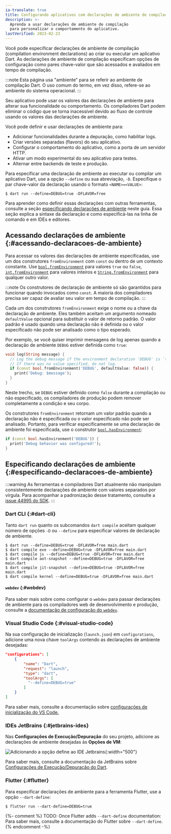 ```yaml
---
ia-translate: true
title: Configurando aplicativos com declarações de ambiente de compilação
description: >-
  Aprenda a usar declarações de ambiente de compilação 
  para personalizar o comportamento do aplicativo.
lastVerified: 2023-02-23
---
```


Você pode especificar declarações de ambiente de compilação (compilation environment declarations) ao criar ou executar um aplicativo Dart.  As declarações de ambiente de compilação especificam opções de configuração como pares chave-valor que são acessados e avaliados em tempo de compilação.

:::note
Esta página usa "ambiente" para se referir ao ambiente de compilação Dart. O uso comum do termo, em vez disso, refere-se ao ambiente do sistema operacional.
:::

Seu aplicativo pode usar os valores das declarações de ambiente para alterar sua funcionalidade ou comportamento. Os compiladores Dart podem eliminar o código que se torna inacessível devido ao fluxo de controle usando os valores das declarações de ambiente.

Você pode definir e usar declarações de ambiente para:

* Adicionar funcionalidades durante a depuração, como habilitar logs.
* Criar versões separadas (flavors) do seu aplicativo.
* Configurar o comportamento do aplicativo, como a porta de um servidor HTTP.
* Ativar um modo experimental do seu aplicativo para testes.
* Alternar entre backends de teste e produção.

Para especificar uma declaração de ambiente ao executar ou compilar um aplicativo Dart, use a opção `--define` ou sua abreviação, `-D`. Especifique o par chave-valor da declaração usando o formato `<NAME>=<VALUE>`:

```console
$ dart run --define=DEBUG=true -DFLAVOR=free
```

Para aprender como definir essas declarações com outras ferramentas, consulte a seção [especificando declarações de ambiente][] neste guia. Essa seção explica a sintaxe da declaração e como especificá-las na linha de comando e em IDEs e editores.

[`dart run`]: /tools/dart-run
[`dart compile`]: /tools/dart-compile
[especificando declarações de ambiente]: #especificando-declaracoes-de-ambiente

## Acessando declarações de ambiente {:#acessando-declaracoes-de-ambiente}

Para acessar os valores das declarações de ambiente especificadas, use um dos construtores `fromEnvironment` com `const` ou dentro de um contexto constante. Use [`bool.fromEnvironment`][bool-from] para valores `true` ou `false`, [`int.fromEnvironment`][int-from] para valores inteiros e [`String.fromEnvironment`][string-from] para qualquer outro valor.

:::note
Os construtores de declaração de ambiente só são garantidos para funcionar quando invocados como `const`. A maioria dos compiladores precisa ser capaz de avaliar seu valor em tempo de compilação.
:::

Cada um dos construtores `fromEnvironment` exige o nome ou a chave da declaração de ambiente. Eles também aceitam um argumento nomeado `defaultValue` opcional para substituir o valor de retorno padrão. O valor padrão é usado quando uma declaração não é definida ou o valor especificado não pode ser analisado como o tipo esperado.

Por exemplo, se você quiser imprimir mensagens de log apenas quando a declaração de ambiente `DEBUG` estiver definida como `true`:

<?code-excerpt "misc/lib/development/environment_declarations.dart (debug-log)"?>
```dart
void log(String message) {
  // Log the debug message if the environment declaration 'DEBUG' is `true`.
  // If there was no value specified, do not log.
  if (const bool.fromEnvironment('DEBUG', defaultValue: false)) {
    print('Debug: $message');
  }
}
```

Neste trecho, se `DEBUG` estiver definido como `false` durante a compilação ou não especificado, os compiladores de produção podem remover completamente a condição e seu corpo.

Os construtores `fromEnvironment` retornam um valor padrão quando a declaração não é especificada ou o valor especificado não pode ser analisado. Portanto, para verificar especificamente se uma declaração de ambiente foi especificada, use o construtor [`bool.hasEnvironment`][bool-has]:

<?code-excerpt "misc/lib/development/environment_declarations.dart (has-debug)"?>
```dart
if (const bool.hasEnvironment('DEBUG')) {
  print('Debug behavior was configured!');
}
```

[string-from]: {{site.dart-api}}/dart-core/String/String.fromEnvironment.html
[int-from]: {{site.dart-api}}/dart-core/int/int.fromEnvironment.html
[bool-from]: {{site.dart-api}}/dart-core/bool/bool.fromEnvironment.html
[bool-has]: {{site.dart-api}}/dart-core/bool/bool.hasEnvironment.html

## Especificando declarações de ambiente {:#especificando-declaracoes-de-ambiente}

:::warning
As ferramentas e compiladores Dart atualmente não manipulam consistentemente declarações de ambiente com valores separados por vírgula. Para acompanhar a padronização desse tratamento, consulte a [issue 44995 do SDK][].
:::

[issue 44995 do SDK]: {{site.repo.dart.sdk}}/issues/44995

### Dart CLI {:#dart-cli}

Tanto `dart run` quanto os subcomandos `dart compile` aceitam qualquer número de opções `-D` ou `--define` para especificar valores de declaração de ambiente.

```console
$ dart run --define=DEBUG=true -DFLAVOR=free main.dart
$ dart compile exe --define=DEBUG=true -DFLAVOR=free main.dart
$ dart compile js --define=DEBUG=true -DFLAVOR=free main.dart
$ dart compile aot-snapshot --define=DEBUG=true -DFLAVOR=free main.dart
$ dart compile jit-snapshot --define=DEBUG=true -DFLAVOR=free main.dart
$ dart compile kernel --define=DEBUG=true -DFLAVOR=free main.dart
```

#### `webdev` {:#webdev}

Para saber mais sobre como configurar o `webdev` para passar declarações de ambiente para os compiladores web de desenvolvimento e produção, consulte a [documentação de configuração do `webdev`][webdev-config].

[webdev-config]: {{site.pub-pkg}}/build_web_compilers#configuring--d-environment-variables

### Visual Studio Code {:#visual-studio-code}

Na sua configuração de inicialização (`launch.json`) em `configurations`, adicione uma nova chave `toolArgs` contendo as declarações de ambiente desejadas:

```json
"configurations": [
    {
        "name": "Dart",
        "request": "launch",
        "type": "dart",
        "toolArgs": [
          "--define=DEBUG=true"
        ]
    }
]
```

Para saber mais, consulte a documentação sobre [configurações de inicialização do VS Code.][VSC instructions]

[VSC instructions]: https://code.visualstudio.com/docs/editor/debugging#_launch-configurations

### IDEs JetBrains {:#jetbrains-ides}

Nas **Configurações de Execução/Depuração** do seu projeto, adicione as declarações de ambiente desejadas às **Opções de VM**:

![Adicionando a opção define ao IDE Jetbrains](/assets/img/env-decl-jetbrains.png){:width="500"}

Para saber mais, consulte a documentação da JetBrains sobre [Configurações de Execução/Depuração do Dart][jetbrains-run-debug].

[jetbrains-run-debug]: https://www.jetbrains.com/help/webstorm/run-debug-configuration-dart-command-line-application.html

### Flutter {:#flutter}

Para especificar declarações de ambiente para a ferramenta Flutter, use a opção `--dart-define`:

```console
$ flutter run --dart-define=DEBUG=true
```

{%- comment %}
  TODO: Once Flutter adds `--dart-define` documentation:
  Para saber mais, consulte a documentação do Flutter sobre `--dart-define`.
{% endcomment -%}

